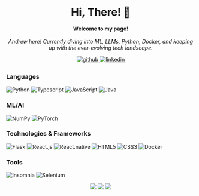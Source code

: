 <h1 align="center">Hi, There! 👋</h1>

<p align="center">
    <b>Welcome to my page!</b><br><br>
    <i>
        Andrew here! Currently diving into ML, LLMs, Python, Docker, and keeping up with the ever-evolving tech landscape.<br>
    </i> 
</p>

<div align="center">
<a href="https://github.com/andrewmaci">
  <img src=https://img.shields.io/badge/github-%2324292e.svg?&style=for-the-badge&logo=github&logoColor=white alt=github style="margin-bottom: 5px;" />
</a>
<a href="https://linkedin.com/in/andrzej-maciaszek-75b54120a/">
  <img src=https://img.shields.io/badge/linkedin-%231E77B5.svg?&style=for-the-badge&logo=linkedin&logoColor=white alt=linkedin style="margin-bottom: 5px;"/>
</a>
</div>

### Languages
![Python](https://img.shields.io/badge/python-black?style=for-the-badge&logo=python)
![Typescript](https://img.shields.io/badge/javascript-black?style=for-the-badge&logo=typescript)
![JavaScript](https://img.shields.io/badge/javascript-black?style=for-the-badge&logo=javascript)
![Java](https://img.shields.io/badge/java-black?style=for-the-badge&logo=openjdk)

### ML/AI
![NumPy](https://img.shields.io/badge/numpy-black?style=for-the-badge&logo=numpy)
![PyTorch](https://img.shields.io/badge/PyTorch-black?style=for-the-badge&logo=PyTorch)

### Technologies & Frameworks
![Flask](https://img.shields.io/badge/flask-black?style=for-the-badge&logo=flask)
![React.js](https://img.shields.io/badge/react.js-black?style=for-the-badge&logo=react)
![React.native](https://img.shields.io/badge/reactnative-black?style=for-the-badge&logo=react)
![HTML5](https://img.shields.io/badge/html5-black?style=for-the-badge&logo=html5)
![CSS3](https://img.shields.io/badge/css3-black?style=for-the-badge&logo=css3)
![Docker](https://img.shields.io/badge/docker-black?style=for-the-badge&logo=docker)

### Tools
![Insomnia](https://img.shields.io/badge/Insomnia-black?style=for-the-badge&logo=insomnia&logoColor=5849BE)
![Selenium](https://img.shields.io/badge/-selenium-black?style=for-the-badge&logo=selenium&logoColor=white)

<p align="center">
    <img src="http://github-profile-summary-cards.vercel.app/api/cards/profile-details?username=andrewmaci&theme=transparent" />
    <img src="https://github-readme-streak-stats.herokuapp.com/?user=andrewmaci&hide_border=true&card_width=338&theme=transparent" />
    <img src="http://github-profile-summary-cards.vercel.app/api/cards/stats?username=andrewmaci&theme=transparent" />
</p>

